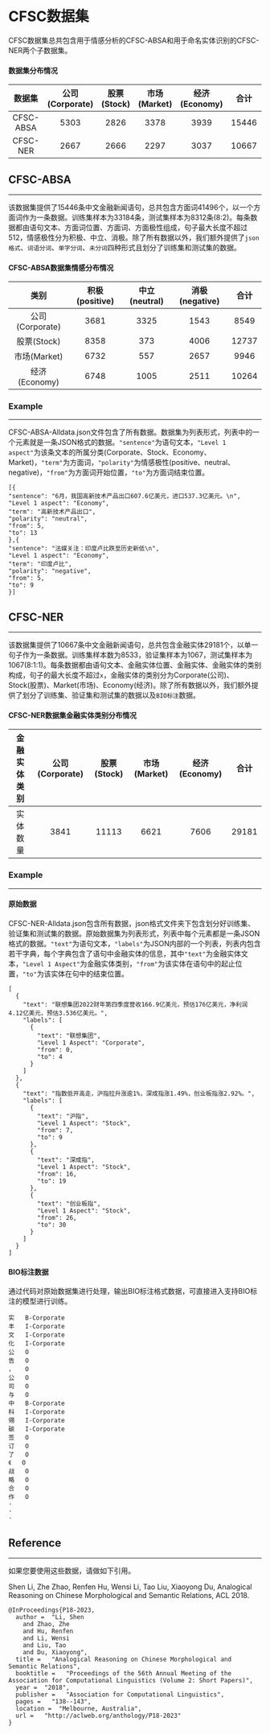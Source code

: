 # CFSC数据集
CFSC数据集总共包含用于情感分析的CFSC-ABSA和用于命名实体识别的CFSC-NER两个子数据集。

#### 数据集分布情况
|数据集|公司(Corporate)|股票(Stock)|市场(Market)|经济(Economy)|合计|实体数|
|:-:|:-:|:-:|:-:|:-:|:-:|:-:|
|CFSC-ABSA|5303|2826|3378|3939|15446|41496|
|CFSC-NER|2667|2666|2297|3037|10667|29181|

## CFSC-ABSA
---
该数据集提供了15446条中文金融新闻语句，总共包含方面词41496个，以一个方面词作为一条数据。训练集样本为33184条，测试集样本为8312条(8:2)。每条数据都由语句文本、方面词位置、方面词、方面极性组成，句子最大长度不超过512，情感极性分为积极、中立、消极。除了所有数据以外，我们额外提供了`json格式`、`词语分词`、`单字分词`、`未分词`四种形式且划分了训练集和测试集的数据。

#### CFSC-ABSA数据集情感分布情况
|类别|积极(positive)|中立(neutral)|消极(negative)|合计|
|:-:|:-:|:-:|:-:|:-:|
|公司(Corporate)|3681|3325|1543|8549|
|股票(Stock)|8358|373|4006|12737|
|市场(Market)|6732|557|2657|9946|
|经济(Economy)|6748|1005|2511|10264|

### Example
---
CFSC-ABSA-Alldata.json文件包含了所有数据。数据集为列表形式，列表中的一个元素就是一条JSON格式的数据。`"sentence"`为语句文本，`"Level 1 aspect"`为该条文本的所属分类(Corporate、Stock、Economy、Market)，`"term"`为方面词，`"polarity"`为情感极性(positive、neutral、negative)，`"from"`为方面词开始位置，`"to"`为方面词结束位置。
```
[{
"sentence": "6月，我国高新技术产品出口607.6亿美元，进口537.3亿美元。\n", 
"Level 1 aspect": "Economy", 
"term": "高新技术产品出口", 
"polarity": "neutral", 
"from": 5, 
"to": 13
},{
"sentence": "法媒关注：印度卢比跌至历史新低\n", 
"Level 1 aspect": "Economy", 
"term": "印度卢比", 
"polarity": "negative", 
"from": 5, 
"to": 9
}]
```

## CFSC-NER
---
该数据集提供了10667条中文金融新闻语句，总共包含金融实体29181个，以单一句子作为一条数据。训练集样本数为8533，验证集样本为1067，测试集样本为1067(8:1:1)。每条数据都由语句文本、金融实体位置、金融实体、金融实体的类别构成，句子的最大长度不超过`x`，金融实体的类别分为Corporate(公司)、Stock(股票)、Market(市场)、Economy(经济)。除了所有数据以外，我们额外提供了划分了训练集、验证集和测试集的数据以及`BIO标注`数据。

#### CFSC-NER数据集金融实体类别分布情况
| 金融实体类别 | 公司(Corporate) | 股票(Stock) | 市场(Market) | 经济(Economy) |   合计  |
| :----: | :-----------: | :-------: | :--------: | :---------: | :---: |
|  实体数量  |      3841     |   11113   |    6621    |     7606    | 29181 |

### Example
---
#### 原始数据
CFSC-NER-Alldata.json包含所有数据，json格式文件夹下包含划分好训练集、验证集和测试集的数据。原始数据集为列表形式，列表中每个元素都是一条JSON格式的数据。`"text"`为语句文本，`"labels"`为JSON内部的一个列表，列表内包含若干字典，每个字典包含了语句中金融实体的信息，其中`"text"`为金融实体文本，`"Level 1 Aspect"`为金融实体类别，`"from"`为该实体在语句中的起止位置，`"to"`为该实体在句中的结束位置。
```
[
  {
    "text": "联想集团2022财年第四季度营收166.9亿美元，预估176亿美元，净利润4.12亿美元，预估3.536亿美元。",
    "labels": [
      {
        "text": "联想集团",
        "Level 1 Aspect": "Corporate",
        "from": 0,
        "to": 4
      }
    ]
  },
  {
    "text": "指数低开高走，沪指拉升涨逾1%，深成指涨1.49%，创业板指涨2.92%。",
    "labels": [
      {
        "text": "沪指",
        "Level 1 Aspect": "Stock",
        "from": 7,
        "to": 9
      },
      {
        "text": "深成指",
        "Level 1 Aspect": "Stock",
        "from": 16,
        "to": 19
      },
      {
        "text": "创业板指",
        "Level 1 Aspect": "Stock",
        "from": 26,
        "to": 30
      }
    ]
  }
]
```
#### BIO标注数据
通过代码对原始数据集进行处理，输出BIO标注格式数据，可直接进入支持BIO标注的模型进行训练。
```
实	B-Corporate
丰	I-Corporate
文	I-Corporate
化	I-Corporate
公	O
告	O
，	O
公	O
司	O
与	O
中	B-Corporate
科	I-Corporate
翎	I-Corporate
碳	I-Corporate
签	O
订	O
了	O
《	O
战	O
略	O
合	O
作	O
·
·
·
```

## Reference
---
如果您要使用这些数据，请做如下引用。

Shen Li, Zhe Zhao, Renfen Hu, Wensi Li, Tao Liu, Xiaoyong Du, Analogical Reasoning on Chinese Morphological and Semantic Relations, ACL 2018.
```
@InProceedings{P18-2023,
  author =  "Li, Shen
    and Zhao, Zhe
    and Hu, Renfen
    and Li, Wensi
    and Liu, Tao
    and Du, Xiaoyong",
  title =   "Analogical Reasoning on Chinese Morphological and Semantic Relations",
  booktitle =   "Proceedings of the 56th Annual Meeting of the Association for Computational Linguistics (Volume 2: Short Papers)",
  year =  "2018",
  publisher =   "Association for Computational Linguistics",
  pages =   "138--143",
  location =  "Melbourne, Australia",
  url =   "http://aclweb.org/anthology/P18-2023"
}
```
